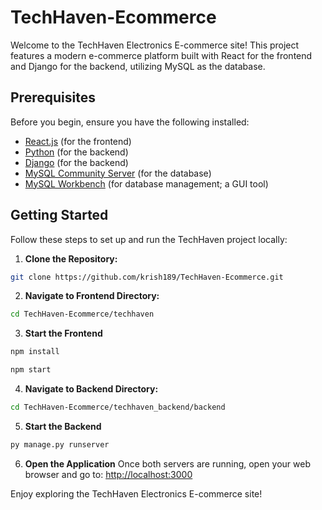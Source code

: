 # TechHaven-Ecommerce
Welcome to the TechHaven Electronics E-commerce site! This project features a modern e-commerce platform built with React for the frontend and Django for the backend, utilizing MySQL as the database.
## Prerequisites
Before you begin, ensure you have the following installed:
- [React.js](https://reactjs.org/) (for the frontend)
- [Python](https://www.python.org/) (for the backend)
- [Django](https://www.djangoproject.com/) (for the backend)
- [MySQL Community Server](https://dev.mysql.com/downloads/mysql/) (for the database)
- [MySQL Workbench](https://dev.mysql.com/downloads/workbench/) (for database management; a GUI tool)
## Getting Started
Follow these steps to set up and run the TechHaven project locally:
1. **Clone the Repository:**
```bash
git clone https://github.com/krish189/TechHaven-Ecommerce.git
```
2. **Navigate to Frontend Directory:**
```bash
cd TechHaven-Ecommerce/techhaven
```
3. **Start the Frontend**
```bash
npm install
```
```bash
npm start
```
4. **Navigate to Backend Directory:**
```bash
cd TechHaven-Ecommerce/techhaven_backend/backend
```
5. **Start the Backend**
```bash
py manage.py runserver
```
6. **Open the Application**
Once both servers are running, open your web browser and go to:
  [http://localhost:3000](http://localhost:3000)

Enjoy exploring the TechHaven Electronics E-commerce site!

